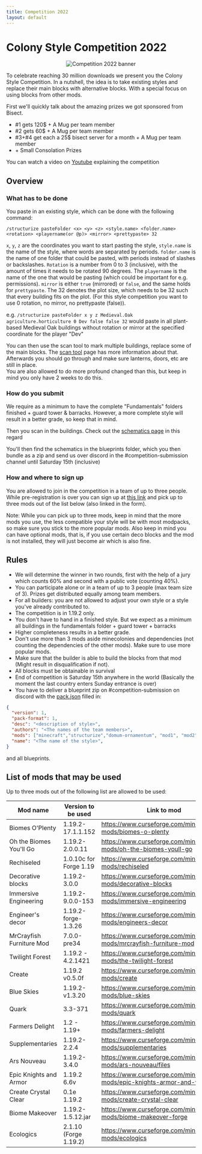 ```yaml
---
title: Competition 2022
layout: default
---
```


# Colony Style Competition 2022

<div style="text-align:center">
<img src="assets/images/misc/competitionBanner.png" alt="Competition 2022 banner">
</a>
</div>

To celebrate reaching 30 million downloads we present you the Colony Style Competition.
In a nutshell, the idea is to take existing styles and replace their main blocks with alternative blocks.
With a special focus on using blocks from other mods.

First we'll quickly talk about the amazing prizes we got sponsored from Bisect.

- #1 gets 120$ + A Mug per team member
- #2 gets 60$ + A Mug per team member
- #3+#4 get each a 25$ bisect server for a month + A Mug per team member 
- \+ Small Consolation Prizes

You can watch a video on [Youtube](https://www.youtube.com/watch?v=7XomsuBsy9o) explaining the competition

## Overview

### What has to be done
You paste in an existing style, which can be done with the following command:

`/structurize pasteFolder <x> <y> <z> <style.name> <folder.name> <rotation> <playername(or @p)> <mirror> <prettypaste> 32`<br>

`x`, `y`, `z` are the coordinates you want to start pasting the style, `style.name` is the name of the style, where words are separated by periods. `folder.name` is the name of one folder that could be pasted, with periods instead of slashes or backslashes. `Rotation` is a number from 0 to 3 (inclusive), with the amount of times it needs to be rotated 90 degrees. The `playername` is the name of the one that would be pasting (which could be important for e.g. permissions). `mirror` is either `true` (mirrored) or `false`, and the same holds for `prettypaste`. The 32 denotes the plot size, which needs to be 32 such that every building fits on the plot. (For this style competition you want to use 0 rotation, no mirror, no prettypaste (false)).

e.g. `/structurize pasteFolder x y z Medieval.Oak agriculture.horticulture 0 Dev false false 32` would paste in all plant-based Medieval Oak buildings without rotation or mirror at the specified coordinate for the player "Dev"


You can then use the scan tool to mark multiple buildings, replace some of the main blocks. The [scan tool](../../source/items/scantool) page has more information about that.
Afterwards you should go through and make sure lanterns, doors, etc are still in place.<br>
You are also allowed to do more profound changed than this, but keep in mind you only have 2 weeks to do this.

### How do you submit
We require as a minimum to have the complete "Fundamentals" folders finished + guard tower & barracks.
However, a more complete style will result in a better grade, so keep that in mind.

Then you scan in the buildings. Check out the [schematics page](../../source/tutorials/schematics) in this regard

You'll then find the schematics in the blueprints folder, which you then bundle as a zip and send us over discord in the #competition-submission channel until Saturday 15th (inclusive)

### How and where to sign up
You are allowed to join in the competition in a team of up to three people.
While pre-registration is over you can sign up at [this link](https://forms.gle/791VVJDyAFGdAccp8) and pick up to three mods out of the list below (also linked in the form).

Note: While you can pick up to three mods, keep in mind that the more mods you use, the less compatible your style will be with most modpacks, so make sure you stick to the more popular mods.
Also keep in mind you can have optional mods, that is, if you use certain deco blocks and the mod is not installed, they will just become air which is also fine.

## Rules
- We will determine the winner in two rounds, first with the help of a jury which counts 60% and second with a public vote (counting 40%).
- You can participate alone or in a team of up to 3 people (max team size of 3). Prizes get distributed equally among team members.
- For all builders: you are not allowed to adjust your own style or a style you've already contributed to.
- The competition is in 1.19.2 only.
- You don't have to hand in a finished style. But we expect as a minimum all buildings in the fundamentals folder + guard tower + barracks
- Higher completeness results in a better grade.
- Don't use more than 3 mods aside minecolonies and dependencies (not counting the dependencies of the other mods). Make sure to use more popular mods.
- Make sure that the builder is able to build the blocks from that mod (Might result in disqualification if not).
- All blocks must be obtainable in survival
- End of competition is Saturday 15th anywhere in the world (Basically the moment the last country enters Sunday entrance is over)
- You have to deliver a blueprint zip on #competition-submission on discord with the [pack.json](../../source/tutorials/schematics#style-packs) filled in:

```json
{
  "version": 1,
  "pack-format": 1,
  "desc": "<description of style>",
  "authors": "<The names of the team members>",
  "mods": ["minecraft","structurize","domum-ornamentum", "mod1", "mod2", "mod3"],
  "name": "<The name of the style>",
}
```

and all blueprints.

## List of mods that may be used
Up to three mods out of the following list are allowed to be used:

| Mod name                 | Version to be used     | Link to mod                                                                   |
|--------------------------|------------------------|-------------------------------------------------------------------------------|
| Biomes O'Plenty          | 1.19.2-17.1.1.152      | <https://www.curseforge.com/minecraft/mc-mods/biomes-o-plenty>                |
| Oh the Biomes You'll Go  | 1.19.2-2.0.0.11        | <https://www.curseforge.com/minecraft/mc-mods/oh-the-biomes-youll-go>         |
| Rechiseled               | 1.0.10c for Forge 1.19 | <https://www.curseforge.com/minecraft/mc-mods/rechiseled>                     |
| Decorative blocks        | 1.19.2-3.0.0           | <https://www.curseforge.com/minecraft/mc-mods/decorative-blocks>              |
| Immersive Engineering    | 1.19.2-9.0.0-153       | <https://www.curseforge.com/minecraft/mc-mods/immersive-engineering>          |
| Engineer's decor         | 1.19.2-forge-1.3.26    | <https://www.curseforge.com/minecraft/mc-mods/engineers-decor>                |
| MrCrayfish Furniture Mod | 7.0.0-pre34            | <https://www.curseforge.com/minecraft/mc-mods/mrcrayfish-furniture-mod>       |
| Twilight Forest          | 1.19.2 - 4.2.1421      | <https://www.curseforge.com/minecraft/mc-mods/the-twilight-forest>            |
| Create                   | 1.19.2 v0.5.0f         | <https://www.curseforge.com/minecraft/mc-mods/create>                         |
| Blue Skies               | 1.19.2-v1.3.20         | <https://www.curseforge.com/minecraft/mc-mods/blue-skies>                     |
| Quark                    | 3.3-371                | <https://www.curseforge.com/minecraft/mc-mods/quark>                          |
| Farmers Delight          | 1.2 - 1.19+            | <https://www.curseforge.com/minecraft/mc-mods/farmers-delight>                |
| Supplementaries          | 1.19.2-2.2.4           | <https://www.curseforge.com/minecraft/mc-mods/supplementaries>                |
| Ars Nouveau              | 1.19.2-3.4.0           | <https://www.curseforge.com/minecraft/mc-mods/ars-nouveau/files>              |
| Epic Knights and Armor   | 1.19.2 6.6v            | <https://www.curseforge.com/minecraft/mc-mods/epic-knights-armor-and-weapons> |
| Create Crystal Clear     | 0.1e 1.19.2            | <https://www.curseforge.com/minecraft/mc-mods/create-crystal-clear>           |
| Biome Makeover           | 1.19.2-1.5.12.jar      | <https://www.curseforge.com/minecraft/mc-mods/biome-makeover-forge>           |
| Ecologics                | 2.1.10 (Forge 1.19.2)  | <https://www.curseforge.com/minecraft/mc-mods/ecologics>                      |
